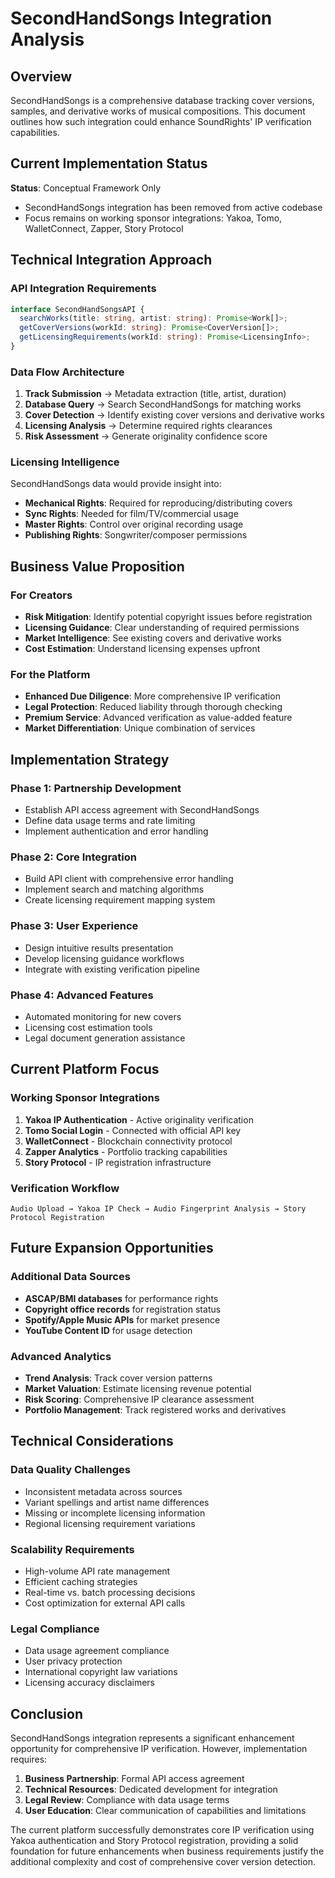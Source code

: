 # SecondHandSongs Integration Analysis

## Overview
SecondHandSongs is a comprehensive database tracking cover versions, samples, and derivative works of musical compositions. This document outlines how such integration could enhance SoundRights' IP verification capabilities.

## Current Implementation Status
**Status**: Conceptual Framework Only
- SecondHandSongs integration has been removed from active codebase
- Focus remains on working sponsor integrations: Yakoa, Tomo, WalletConnect, Zapper, Story Protocol

## Technical Integration Approach

### API Integration Requirements
```typescript
interface SecondHandSongsAPI {
  searchWorks(title: string, artist: string): Promise<Work[]>;
  getCoverVersions(workId: string): Promise<CoverVersion[]>;
  getLicensingRequirements(workId: string): Promise<LicensingInfo>;
}
```

### Data Flow Architecture
1. **Track Submission** → Metadata extraction (title, artist, duration)
2. **Database Query** → Search SecondHandSongs for matching works
3. **Cover Detection** → Identify existing cover versions and derivative works
4. **Licensing Analysis** → Determine required rights clearances
5. **Risk Assessment** → Generate originality confidence score

### Licensing Intelligence
SecondHandSongs data would provide insight into:
- **Mechanical Rights**: Required for reproducing/distributing covers
- **Sync Rights**: Needed for film/TV/commercial usage
- **Master Rights**: Control over original recording usage
- **Publishing Rights**: Songwriter/composer permissions

## Business Value Proposition

### For Creators
- **Risk Mitigation**: Identify potential copyright issues before registration
- **Licensing Guidance**: Clear understanding of required permissions
- **Market Intelligence**: See existing covers and derivative works
- **Cost Estimation**: Understand licensing expenses upfront

### For the Platform
- **Enhanced Due Diligence**: More comprehensive IP verification
- **Legal Protection**: Reduced liability through thorough checking
- **Premium Service**: Advanced verification as value-added feature
- **Market Differentiation**: Unique combination of services

## Implementation Strategy

### Phase 1: Partnership Development
- Establish API access agreement with SecondHandSongs
- Define data usage terms and rate limiting
- Implement authentication and error handling

### Phase 2: Core Integration
- Build API client with comprehensive error handling
- Implement search and matching algorithms
- Create licensing requirement mapping system

### Phase 3: User Experience
- Design intuitive results presentation
- Develop licensing guidance workflows
- Integrate with existing verification pipeline

### Phase 4: Advanced Features
- Automated monitoring for new covers
- Licensing cost estimation tools
- Legal document generation assistance

## Current Platform Focus

### Working Sponsor Integrations
1. **Yakoa IP Authentication** - Active originality verification
2. **Tomo Social Login** - Connected with official API key
3. **WalletConnect** - Blockchain connectivity protocol
4. **Zapper Analytics** - Portfolio tracking capabilities
5. **Story Protocol** - IP registration infrastructure

### Verification Workflow
```
Audio Upload → Yakoa IP Check → Audio Fingerprint Analysis → Story Protocol Registration
```

## Future Expansion Opportunities

### Additional Data Sources
- **ASCAP/BMI databases** for performance rights
- **Copyright office records** for registration status
- **Spotify/Apple Music APIs** for market presence
- **YouTube Content ID** for usage detection

### Advanced Analytics
- **Trend Analysis**: Track cover version patterns
- **Market Valuation**: Estimate licensing revenue potential
- **Risk Scoring**: Comprehensive IP clearance assessment
- **Portfolio Management**: Track registered works and derivatives

## Technical Considerations

### Data Quality Challenges
- Inconsistent metadata across sources
- Variant spellings and artist name differences
- Missing or incomplete licensing information
- Regional licensing requirement variations

### Scalability Requirements
- High-volume API rate management
- Efficient caching strategies
- Real-time vs. batch processing decisions
- Cost optimization for external API calls

### Legal Compliance
- Data usage agreement compliance
- User privacy protection
- International copyright law variations
- Licensing accuracy disclaimers

## Conclusion

SecondHandSongs integration represents a significant enhancement opportunity for comprehensive IP verification. However, implementation requires:

1. **Business Partnership**: Formal API access agreement
2. **Technical Resources**: Dedicated development for integration
3. **Legal Review**: Compliance with data usage terms
4. **User Education**: Clear communication of capabilities and limitations

The current platform successfully demonstrates core IP verification using Yakoa authentication and Story Protocol registration, providing a solid foundation for future enhancements when business requirements justify the additional complexity and cost of comprehensive cover version detection.